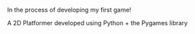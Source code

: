 In the process of developing my first game!

A 2D Platformer developed using Python + the Pygames library